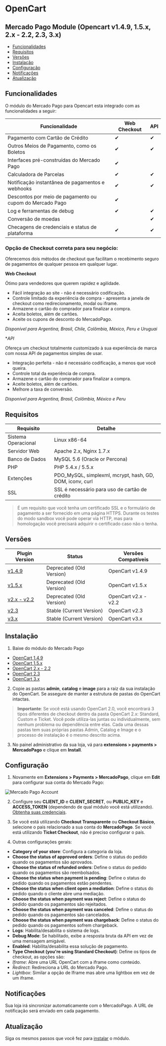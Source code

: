 # OpenCart

## Mercado Pago Module (Opencart v1.4.9, 1.5.x, 2.x - 2.2, 2.3, 3.x)

* [Funcionalidades](#bookmark_Funcionalidades)
* [Requisitos](#bookmark_Requisitos)
* [Versões](#bookmark_Versões)
* [Instalação](#bookmark_Instalação)
* [Configuração](#bookmark_Configuração)
* [Notificações](#bookmark_Notificações)
* [Atualização](#bookmark_Atualização)

## Funcionalidades

O módulo do Mercado Pago para Opencart esta integrado com as funcionalidades a seguir:

| Funcionalidade                                            | Web Checkout      | API                     |
|---------------------------------------------------------- |-------------------|-------------------------|
| Pagamento com Cartão de Crédito                           | ✔                 | ✔                       |
| Outros Meios de Pagamento, como os Boletos                | ✔                 | ✔                       |
| Interfaces pré-construídas do Mercado Pago                | ✔                 |                         |
| Calculadora de Parcelas                                   | ✔                 | ✔                       |
| Notificação instantânea de pagamentos e webhooks          | ✔                 | ✔                       |
| Descontos por meio de pagamento ou cupom do Mercado Pago  | ✔                 |                         |
| Log e ferramentas de debug                                | ✔                 | ✔                       |
| Conversão de moedas                                       |                   | ✔                       |
| Checagens de credenciais e status de plataforma           | ✔                 | ✔                       |


### Opção de Checkout correta para seu negócio:

Oferecemos dois métodos de checkout que facilitam o recebimento seguro de pagamentos de qualquer pessoa em qualquer lugar.

**Web Checkout**

Ótimo para vendedores que querem rapidez e agilidade.

* Fácil integração ao site - não é necessário codificação.
* Controle limitado da experiência de compra - apresenta a janela de checkout como redirecionamento, modal ou iframe.
* Armazene o cartão do comprador para finalizar a compra.
* Aceita boletos, além de cartões.
* Aceite os cupons de desconto do MercadoPago.

*Disponível para Argentina, Brasil, Chile, Colômbia, México, Peru e Uruguai*

**API*

Ofereça um checkout totalmente customizado à sua experiência de marca com nossa API de pagamentos simples de usar.

* Integração perfeita - não é necessário codificação, a menos que você queira.
* Controle total da experiência de compra.
* Armazene o cartão do comprador para finalizar a compra.
* Aceite boletos, além de cartões.
* Melhore a taxa de conversão.

*Disponível para Argentina, Brasil, Colômbia, México e Peru*


## Requisitos

| Requisito                 | Detalhe                                                   |
|---------------------------|-----------------------------------------------------------|
| Sistema Operacional       | Linux x86-64                                              |
| Servidor Web              | Apache 2.x, Nginx 1.7.x                                   |
| Banco de Dados            | MySQL 5.6 (Oracle or Percona)                             |
| PHP                       | PHP 5.4.x / 5.5.x                                         |
| Extenções                 | PDO_MySQL, simplexml, mcrypt, hash, GD, DOM, iconv, curl  |
| SSL                       | SSL é necessário para uso de cartão de crédito            |

>É um requisito que você tenha um certificado SSL e o formulário de pagamento a ser fornecido em uma página HTTPS. Durante os testes do modo sandbox você pode operar via HTTP, mas para homologação você precisará adquirir o certificado caso não o tenha.


## Versões

| Plugin Version                                                                          | Status                    | Versões Compatíveis   |
|-----------------------------------------------------------------------------------------|---------------------------|-----------------------|
| [v1.4.9](https://github.com/mercadopago/cart-opencart/tree/master/v1.4.9)               | Deprecated (Old Version)  | OpenCart v1.4.9       |
| [v1.5.x](https://github.com/mercadopago/cart-opencart/tree/master/v1.5.x)               | Deprecated (Old Version)  | OpenCart v1.5.x       |
| [v2.x - v2.2](https://github.com/mercadopago/cart-opencart/tree/master/v2.x%20-%202.2)  | Deprecated (Old Version)  | OpenCart v2.x - v2.2  |
| [v2.3](https://github.com/mercadopago/cart-opencart/tree/master/v2.3)                   | Stable (Current Version)  | OpenCart v2.3         |
| [v3.x](https://github.com/mercadopago/cart-opencart/tree/master/v3.x)                   | Stable (Current Version)  | OpenCart v3.x         |


## Instalação

1. Baixe do módulo do Mercado Pago

  * [OpenCart 1.4.9](https://github.com/mercadopago/cart-opencart/tree/master/v1.4.9)
  * [OpenCart 1.5.x](https://github.com/mercadopago/cart-opencart/tree/master/v1.5.x)
  * [OpenCart 2.x - 2.2](https://github.com/mercadopago/cart-opencart/tree/master/v2.x%20-%202.2)
  * [OpenCart 2.3](https://github.com/mercadopago/cart-opencart-2)
  * [OpenCart 3.x](https://github.com/mercadopago/cart-opencart-3)

2. Copie as pastas **admin**, **catalog** e **image** para a raiz da sua instalação do OpenCart. Se assegure de manter a estrutura de pastas do OpenCart intactas.

> **Importante**: Se você está usando OpenCart 2.0, você encontrará 3 tipos diferentes de checkout dentro da pasta OpenCart 2.x: Standard, Custom e Ticket. Você pode utiliza-las juntas ou individualmente, sem nenhum problema ou dependência entre elas. Cada uma dessas pastas tem suas próprias pastas Admin, Catalog e Image e o processo de instalação é o mesmo descrito acima.

3. No painel administrativo da sua loja, vá para **extensions > payments > MercadoPago** e clique em **Install**.


## Configuração

1. Novamente em **Extensions > Payments > MercadoPago**, clique em **Edit** para configurar sua conta do Mercado Pago:

 ![Mercado Pago Account](/images/opencart_mpaccount.png)

2.  Configure seu **CLIENT_ID** e **CLIENT_SECRET**, ou **PUBLIC_KEY** e **ACCESS_TOKEN** (dependendo de qual módulo você está utilizando). [Obtenha suas credenciais](https://www.mercadopago.com/mlb/account/credentials).
  
3. Se você está utilizando **Checkout Transparente** ou **Checkout Básico**, selecione o pais relacionado a sua conta do **MercadoPago**. Se você está utilizando **Ticket Checkout**, não é preciso configurar o país.

4. Outras configurações gerais:

  * **Category of your store**: Configura a categoria da loja.
  * **Choose the status of approved orders**: Define o status do pedido quando os pagamentos são aprovados.
  * **Choose the status of refunded orders**: Define o status do pedido quando os pagamentos são reembolsados.
  * **Choose the status when payment is pending**: Define o status do pedido quando os pagamentos estão pendentes.
  * **Choose the status when client open a mediation**: Define o status do pedido quando o cliente abre uma mediação.
  * **Choose the status when payment was reject**: Define o status do pedido quando os pagamentos são rejeitados.
  * **Choose the status when payment was canceled**: Define o status do pedido quando os pagamentos são cancelados.
  * **Choose the status when payment was chargeback**: Define o status do pedido quando os pagamentos sofrem chargeback.
  * **Logs**: Habilita/desabilita o sistema de logs.
  * **Debug Mode**: Se habilitado, exibe a resposta bruta da API em vez de uma mensagem amigável.
  * **Enabled**: Habilita/desabilita essa solução de pagamento.
  * **Type Checkout (you're using Standard Checkout)**: Define os tipos de checkout, as opções são:
  *  *Iframe*: Abre uma URL OpenCart com a iframe como conteúdo.
  *  *Redirect*: Redireciona a URL do Mercado Pago.
  *  *Lightbox*: Similar a opção de Iframe mas abre uma lightbox em vez de um iframe.


## Notificações

Sua loja irá sincronizar automaticamente com o MercadoPago. A URL de notificação será enviado em cada pagamento.


## Atualização

Siga os mesmos passos que você fez para [instalar](#bookmark_Instalação) o módulo.
